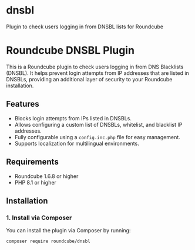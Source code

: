# dnsbl
Plugin to check users logging in from DNSBL lists for Roundcube
# Roundcube DNSBL Plugin

This is a Roundcube plugin to check users logging in from DNS Blacklists (DNSBL). It helps prevent login attempts from IP addresses that are listed in DNSBLs, providing an additional layer of security to your Roundcube installation.

## Features
- Blocks login attempts from IPs listed in DNSBLs.
- Allows configuring a custom list of DNSBLs, whitelist, and blacklist IP addresses.
- Fully configurable using a `config.inc.php` file for easy management.
- Supports localization for multilingual environments.

## Requirements
- Roundcube 1.6.8 or higher
- PHP 8.1 or higher

## Installation

### 1. Install via Composer

You can install the plugin via Composer by running:

```bash
composer require roundcube/dnsbl
